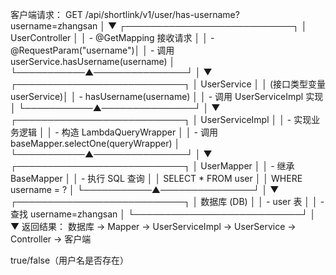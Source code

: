 客户端请求：
GET /api/shortlink/v1/user/has-username?username=zhangsan
│
▼
┌───────────────────────────┐
│ UserController │
│ - @GetMapping 接收请求 │
│ - @RequestParam("username")│
│ - 调用 userService.hasUsername(username) │
└───────────▲───────────────┘
│
▼
┌───────────────────────────┐
│ UserService │
│ (接口类型变量 userService)│
│ - hasUsername(username) │
│ - 调用 UserServiceImpl 实现│
└───────────▲───────────────┘
│
▼
┌───────────────────────────┐
│ UserServiceImpl │
│ - 实现业务逻辑 │
│ - 构造 LambdaQueryWrapper │
│ - 调用 baseMapper.selectOne(queryWrapper) │
└───────────▲───────────────┘
│
▼
┌───────────────────────────┐
│ UserMapper │
│ - 继承 BaseMapper<UserDO> │
│ - 执行 SQL 查询 │
│ SELECT * FROM user │
│ WHERE username = ? │
└───────────▲───────────────┘
│
▼
┌───────────────────────────┐
│ 数据库 (DB) │
│ - user 表 │
│ - 查找 username=zhangsan │
└───────────────────────────┘
│
▼
返回结果：
数据库 → Mapper → UserServiceImpl → UserService → Controller → 客户端

true/false（用户名是否存在）
